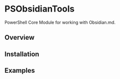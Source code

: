 # PSObsidianTools

PowerShell Core Module for working with Obsidian.md.

## Overview

## Installation

## Examples


